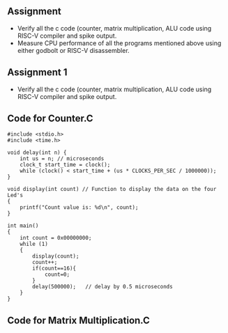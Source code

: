 ## Assignment
+ Verify all the c code (counter, matrix multiplication, ALU code using RISC-V compiler and spike output.
+ Measure CPU performance of all the programs mentioned above using either godbolt or RISC-V disassembler.
## Assignment 1
+ Verify all the c code (counter, matrix multiplication, ALU code using RISC-V compiler and spike output.
## Code for Counter.C
```
#include <stdio.h>
#include <time.h>

void delay(int n) {
    int us = n; // microseconds
    clock_t start_time = clock();
    while (clock() < start_time + (us * CLOCKS_PER_SEC / 1000000));
}

void display(int count) // Function to display the data on the four Led's
{
	printf("Count value is: %d\n", count);						
}

int main()
{
	int count = 0x00000000;
	while (1)
	{
		display(count);
		count++;
        if(count==16){
            count=0;
        }
		delay(500000);   // delay by 0.5 microseconds
	}
}
```
## Code for Matrix Multiplication.C
```
